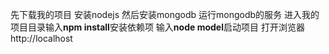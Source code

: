 先下载我的项目
安装nodejs
然后安装mongodb
运行mongodb的服务
进入我的项目目录输入**npm install**安装依赖项
输入**node model**启动项目
打开浏览器http://localhost

